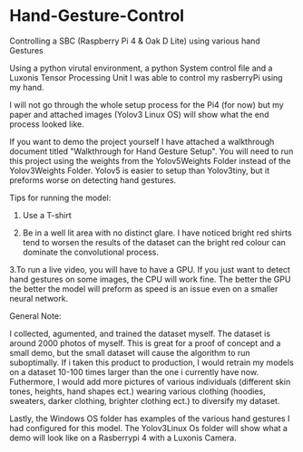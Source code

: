 # Hand-Gesture-Control
Controlling a SBC (Raspberry Pi 4 &amp; Oak D Lite) using various hand Gestures 

Using a python virutal environment, a python System control file and a Luxonis Tensor Processing Unit I was able to control my rasberryPi using my hand. 

I will not go through the whole setup process for the Pi4 (for now) but my paper and attached images (Yolov3 Linux OS) will show what the end process looked like. 

If you want to demo the project yourself I have attached a walkthrough document titled "Walkthrough for Hand Gesture Setup". You will need to run this project using the weights from the Yolov5Weights Folder instead of the Yolov3Weights Folder. Yolov5 is easier to setup than Yolov3tiny, but it preforms worse on detecting hand gestures.

Tips for running the model:

1. Use a T-shirt

2. Be in a well lit area with no distinct glare. I have noticed bright red shirts tend to worsen the results of the dataset can the bright red colour can dominate the convolutional process.

3.To run a live video, you will have to have a GPU. If you just want to detect hand gestures on some images, the CPU will work fine. The better the GPU the better the model will preform as speed is an issue even on a smaller neural network. 


General Note:

I collected, agumented, and trained the dataset myself. The dataset is around 2000 photos of myself. This is great for a proof of concept and a small demo, but the small dataset will cause the algorithm to run suboptimally. If i taken this product to production, I would retrain my models on a dataset 10-100 times larger than the one i currently have now. Futhermore, I would add more pictures of various individuals (different skin tones, heights, hand shapes ect.) wearing various clothing (hoodies, sweaters, darker clothing, brighter clothing ect.) to diversify my dataset. 

Lastly, the Windows OS folder has examples of the various hand gestures I had configured for this model. The Yolov3Linux Os folder will show what a demo will look like on a Rasberrypi 4 with a Luxonis Camera.
